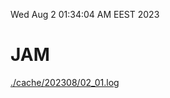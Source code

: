 Wed Aug  2 01:34:04 AM EEST 2023
# JAM
<a href='./cache/202308/02_01.log'>./cache/202308/02_01.log</a>
